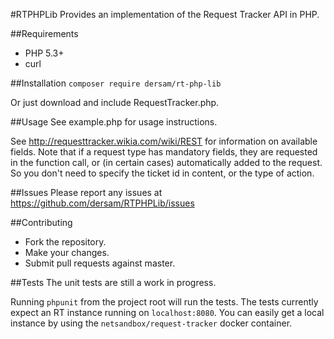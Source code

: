 #RTPHPLib
Provides an implementation of the Request Tracker API in PHP.

##Requirements
* PHP 5.3+
* curl

##Installation
`composer require dersam/rt-php-lib`

Or just download and include RequestTracker.php.

##Usage
See example.php for usage instructions.

See http://requesttracker.wikia.com/wiki/REST for information on available fields. 
Note that if a request type has mandatory fields, they are requested in the function
call, or (in certain cases) automatically added to the request.  So you don't need
to specify the ticket id in content, or the type of action.

##Issues
Please report any issues at https://github.com/dersam/RTPHPLib/issues 

##Contributing
* Fork the repository.
* Make your changes.
* Submit pull requests against master.

##Tests
The unit tests are still a work in progress.

Running `phpunit` from the project root will run the tests. The tests currently expect an RT instance running on `localhost:8080`.  You can easily get a local instance by using the `netsandbox/request-tracker` docker container.
